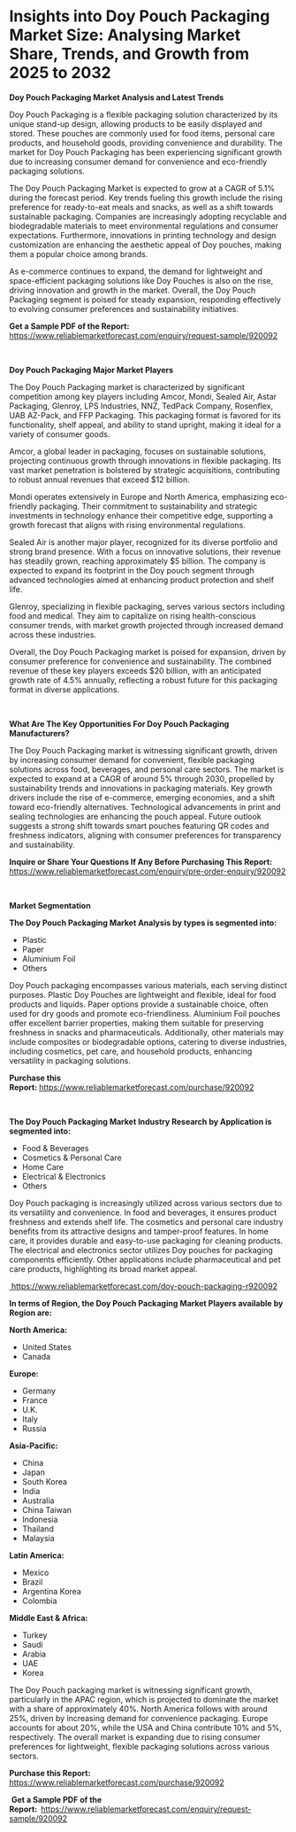<p><h1>Insights into Doy Pouch Packaging Market Size: Analysing Market Share, Trends, and Growth from 2025 to 2032</h1></p><p><strong>Doy Pouch Packaging Market Analysis and Latest Trends</strong></p>
<p><p>Doy Pouch Packaging is a flexible packaging solution characterized by its unique stand-up design, allowing products to be easily displayed and stored. These pouches are commonly used for food items, personal care products, and household goods, providing convenience and durability. The market for Doy Pouch Packaging has been experiencing significant growth due to increasing consumer demand for convenience and eco-friendly packaging solutions.</p><p>The Doy Pouch Packaging Market is expected to grow at a CAGR of 5.1% during the forecast period. Key trends fueling this growth include the rising preference for ready-to-eat meals and snacks, as well as a shift towards sustainable packaging. Companies are increasingly adopting recyclable and biodegradable materials to meet environmental regulations and consumer expectations. Furthermore, innovations in printing technology and design customization are enhancing the aesthetic appeal of Doy pouches, making them a popular choice among brands.</p><p>As e-commerce continues to expand, the demand for lightweight and space-efficient packaging solutions like Doy Pouches is also on the rise, driving innovation and growth in the market. Overall, the Doy Pouch Packaging segment is poised for steady expansion, responding effectively to evolving consumer preferences and sustainability initiatives.</p></p>
<p><strong>Get a Sample PDF of the Report:&nbsp;</strong> <a href="https://www.reliablemarketforecast.com/enquiry/request-sample/920092?utm_campaign=2947&utm_medium=2&utm_source=Github&utm_content=ia&utm_term=19042025&utm_id=doy-pouch-packaging">https://www.reliablemarketforecast.com/enquiry/request-sample/920092</a></p>
<p>&nbsp;</p>
<p><strong>Doy Pouch Packaging Major Market Players</strong></p>
<p><p>The Doy Pouch Packaging market is characterized by significant competition among key players including Amcor, Mondi, Sealed Air, Astar Packaging, Glenroy, LPS Industries, NNZ, TedPack Company, Rosenflex, UAB AZ-Pack, and FFP Packaging. This packaging format is favored for its functionality, shelf appeal, and ability to stand upright, making it ideal for a variety of consumer goods.</p><p>Amcor, a global leader in packaging, focuses on sustainable solutions, projecting continuous growth through innovations in flexible packaging. Its vast market penetration is bolstered by strategic acquisitions, contributing to robust annual revenues that exceed $12 billion.</p><p>Mondi operates extensively in Europe and North America, emphasizing eco-friendly packaging. Their commitment to sustainability and strategic investments in technology enhance their competitive edge, supporting a growth forecast that aligns with rising environmental regulations.</p><p>Sealed Air is another major player, recognized for its diverse portfolio and strong brand presence. With a focus on innovative solutions, their revenue has steadily grown, reaching approximately $5 billion. The company is expected to expand its footprint in the Doy pouch segment through advanced technologies aimed at enhancing product protection and shelf life.</p><p>Glenroy, specializing in flexible packaging, serves various sectors including food and medical. They aim to capitalize on rising health-conscious consumer trends, with market growth projected through increased demand across these industries.</p><p>Overall, the Doy Pouch Packaging market is poised for expansion, driven by consumer preference for convenience and sustainability. The combined revenue of these key players exceeds $20 billion, with an anticipated growth rate of 4.5% annually, reflecting a robust future for this packaging format in diverse applications.</p></p>
<p>&nbsp;</p>
<p><strong>What Are The Key Opportunities For Doy Pouch Packaging Manufacturers?</strong></p>
<p><p>The Doy Pouch Packaging market is witnessing significant growth, driven by increasing consumer demand for convenient, flexible packaging solutions across food, beverages, and personal care sectors. The market is expected to expand at a CAGR of around 5% through 2030, propelled by sustainability trends and innovations in packaging materials. Key growth drivers include the rise of e-commerce, emerging economies, and a shift toward eco-friendly alternatives. Technological advancements in print and sealing technologies are enhancing the pouch appeal. Future outlook suggests a strong shift towards smart pouches featuring QR codes and freshness indicators, aligning with consumer preferences for transparency and sustainability.</p></p>
<p><strong>Inquire or Share Your Questions If Any Before Purchasing This Report:</strong> <a href="https://www.reliablemarketforecast.com/enquiry/pre-order-enquiry/920092?utm_campaign=2947&utm_medium=2&utm_source=Github&utm_content=ia&utm_term=19042025&utm_id=doy-pouch-packaging">https://www.reliablemarketforecast.com/enquiry/pre-order-enquiry/920092</a></p>
<p>&nbsp;</p>
<p><strong>Market Segmentation</strong></p>
<p><strong>The Doy Pouch Packaging Market Analysis by types is segmented into:</strong></p>
<p><ul><li>Plastic</li><li>Paper</li><li>Aluminium Foil</li><li>Others</li></ul></p>
<p><p>Doy Pouch packaging encompasses various materials, each serving distinct purposes. Plastic Doy Pouches are lightweight and flexible, ideal for food products and liquids. Paper options provide a sustainable choice, often used for dry goods and promote eco-friendliness. Aluminium Foil pouches offer excellent barrier properties, making them suitable for preserving freshness in snacks and pharmaceuticals. Additionally, other materials may include composites or biodegradable options, catering to diverse industries, including cosmetics, pet care, and household products, enhancing versatility in packaging solutions.</p></p>
<p><strong>Purchase this Report:&nbsp;</strong><a href="https://www.reliablemarketforecast.com/purchase/920092?utm_campaign=2947&utm_medium=2&utm_source=Github&utm_content=ia&utm_term=19042025&utm_id=doy-pouch-packaging">https://www.reliablemarketforecast.com/purchase/920092</a></p>
<p>&nbsp;</p>
<p><strong>The Doy Pouch Packaging Market Industry Research by Application is segmented into:</strong></p>
<p><ul><li>Food & Beverages</li><li>Cosmetics & Personal Care</li><li>Home Care</li><li>Electrical & Electronics</li><li>Others</li></ul></p>
<p><p>Doy Pouch packaging is increasingly utilized across various sectors due to its versatility and convenience. In food and beverages, it ensures product freshness and extends shelf life. The cosmetics and personal care industry benefits from its attractive designs and tamper-proof features. In home care, it provides durable and easy-to-use packaging for cleaning products. The electrical and electronics sector utilizes Doy pouches for packaging components efficiently. Other applications include pharmaceutical and pet care products, highlighting its broad market appeal.</p></p>
<p><a href="https://www.reliablemarketforecast.com/doy-pouch-packaging-r920092?utm_campaign=2947&utm_medium=2&utm_source=Github&utm_content=ia&utm_term=19042025&utm_id=doy-pouch-packaging">&nbsp;https://www.reliablemarketforecast.com/doy-pouch-packaging-r920092</a></p>
<p><strong>In terms of Region, the Doy Pouch Packaging Market Players available by Region are:</strong></p>
<p>
    <p> <strong> North America: </strong>
        <ul>
            <li>United States</li>
            <li>Canada</li>
        </ul>
        </p> 
    <p> <strong> Europe: </strong>
        <ul>
            <li>Germany</li>
            <li>France</li>
            <li>U.K.</li>
            <li>Italy</li>
            <li>Russia</li>
        </ul>
        </p> 
    <p> <strong> Asia-Pacific: </strong>
        <ul>
            <li>China</li>
            <li>Japan</li>
            <li>South Korea</li>
            <li>India</li>
            <li>Australia</li>
            <li>China Taiwan</li>
            <li>Indonesia</li>
            <li>Thailand</li>
            <li>Malaysia</li>
        </ul>
        </p> 
    <p> <strong> Latin America: </strong>
        <ul>
            <li>Mexico</li>
            <li>Brazil</li>
            <li>Argentina Korea</li>
            <li>Colombia</li>
        </ul>
        </p> 
    <p> <strong> Middle East & Africa: </strong>
        <ul>
            <li>Turkey</li>
            <li>Saudi</li>
            <li>Arabia</li>
            <li>UAE</li>
            <li>Korea</li>
        </ul>
    </p>
    </p>
<p><p>The Doy Pouch packaging market is witnessing significant growth, particularly in the APAC region, which is projected to dominate the market with a share of approximately 40%. North America follows with around 25%, driven by increasing demand for convenience packaging. Europe accounts for about 20%, while the USA and China contribute 10% and 5%, respectively. The overall market is expanding due to rising consumer preferences for lightweight, flexible packaging solutions across various sectors.</p></p>
<p><strong>Purchase this Report: </strong><a href="https://www.reliablemarketforecast.com/purchase/920092?utm_campaign=2947&utm_medium=2&utm_source=Github&utm_content=ia&utm_term=19042025&utm_id=doy-pouch-packaging">https://www.reliablemarketforecast.com/purchase/920092</a></p>
<p>&nbsp;<strong>Get a Sample PDF of the Report:&nbsp;&nbsp;</strong><a href="https://www.reliablemarketforecast.com/enquiry/request-sample/920092?utm_campaign=2947&utm_medium=2&utm_source=Github&utm_content=ia&utm_term=19042025&utm_id=doy-pouch-packaging">https://www.reliablemarketforecast.com/enquiry/request-sample/920092</a></p>
<p><strong></strong></p>
<p><p></p><p></p><p></p></p>